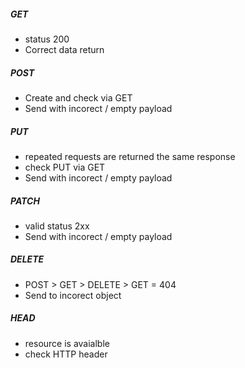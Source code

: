 ##### GET
- status 200
- Correct data return
##### POST
- Create and check via GET
- Send with incorect / empty payload
##### PUT
- repeated requests are returned the same response
- check PUT via GET
- Send with incorect / empty payload
##### PATCH
- valid status 2xx
- Send with incorect / empty payload
##### DELETE
- POST > GET > DELETE > GET = 404
- Send to incorect object
##### HEAD
- resource is avaialble
- check HTTP header